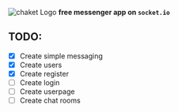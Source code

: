 ![chaket Logo](https://psv4.userapi.com/c848324/u437920818/docs/d11/7e5725ed27fb/1538303776288.png?extra=VUh6QQV8KxrqIpJ0bYsln46XG03yDgLWMOKyZD3JFDd8EBIbfwfmlhGxwViZf-XRH_dyUkXuqQVqAfvY4cFKU7qjAOo__Tv_Q_dbq2zNZ-fI6Uo2YhZdBmziaAvmw6AVAiAt5zvGLan9NjQJQnaXwV-eJkjI)
**free messenger app on `socket.io`**

## TODO:

- [x] Create simple messaging
- [x] Create users
- [x] Create register
- [ ] Create login
- [ ] Create userpage
- [ ] Create chat rooms
